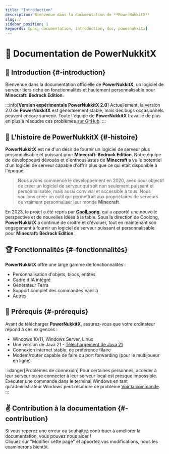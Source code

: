 ```yaml
---
title: "Introduction"
description: Bienvenue dans la documentation de **PowerNukkitX**
slug: /
sidebar_position: 1
keywords: [pnx, documentation, introduction, doc, powernukkitx]
---
```


# 🚀 Documentation de **PowerNukkitX**

## 📕 Introduction {#-introduction}

Bienvenue dans la documentation officielle de **PowerNukkitX**, un logiciel de serveur tiers riche en fonctionnalités et hautement personnalisable pour **Minecraft: Bedrock Edition**.

:::info[**Version expérimentale PowerNukkitX 2.0**]
Actuellement, la version 2.0 de **PowerNukkitX** est généralement stable, mais des bugs occasionnels peuvent encore survenir. Toute l'équipe de **PowerNukkitX** travaille de plus en plus à résoudre ces problèmes [sur GitHub](https://github.com/PowerNukkitX/PowerNukkitX/issues/new/choose).
:::

## 📕 L'histoire de **PowerNukkitX** {#-histoire}

**PowerNukkitX** est né d'un désir de fournir un logiciel de serveur plus personnalisable et puissant pour **Minecraft: Bedrock Edition**. Notre équipe de développeurs dévoués et d'enthousiastes de **Minecraft** a vu le potentiel d'un logiciel de serveur capable d'offrir plus que ce qui était disponible à l'époque.

> Nous avons commencé le développement en 2020, avec pour objectif de créer un logiciel de serveur qui soit non seulement puissant et personnalisable, mais aussi convivial et accessible à tous. Nous voulions créer un outil qui permettrait aux propriétaires de serveurs de vraiment personnaliser leur monde **Minecraft**.

En 2023, le projet a été repris par **[CoolLoong](https://github.com/CoolLoong)**, qui a apporté une nouvelle perspective et de nouvelles idées à la table. Sous la direction de Coolong, **PowerNukkitX** a continué de croître et d'évoluer, tout en maintenant son engagement à fournir un logiciel de serveur puissant et personnalisable pour **Minecraft: Bedrock Edition**.

## 🏆 Fonctionnalités {#-fonctionnalités}

**PowerNukkitX** offre une large gamme de fonctionnalités :

* Personnalisation d'objets, blocs, entités
* Cadre d'IA intégré
* Générateur Terra
* Support complet des commandes Vanilla
* Autres

## 🌳 Prérequis {#-prérequis}

Avant de télécharger **PowerNukkitX**, assurez-vous que votre ordinateur répond à ces exigences :

* Windows 10/11, Windows Server, Linux
* Une version de Java 21 - [Téléchargement de Java 21](https://sdkman.io/jdks)
* Connexion internet stable, de préférence filaire
* Modem/router capable de faire du port forwarding (pour le multijoueur en ligne)

:::danger[Problèmes de connexion]
Pour certaines personnes, accéder à leur serveur ou se connecter à leur serveur local est presque impossible. Exécuter une commande dans le terminal Windows en tant qu'administrateur Windows peut résoudre ce problème [Voir la commande](tutorials/fix-connection-issues).
:::

## ✌️ Contribution à la documentation {#-contribution}

Si vous repérez une erreur ou souhaitez contribuer à améliorer la documentation, vous pouvez nous aider !<br/> Cliquez sur "Modifier cette page" et apportez vos modifications, nous les examinerons bientôt.
